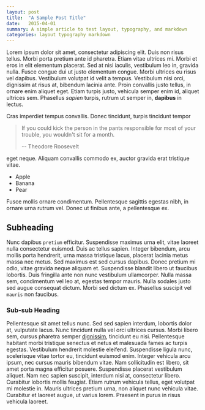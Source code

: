 ```yaml
---
layout: post
title:  "A Sample Post Title"
date:   2015-04-01
summary: A simple article to test layout, typography, and markdown
categories: layout typography markdown
---
```


Lorem ipsum dolor sit amet, consectetur adipiscing elit. Duis non risus tellus.
Morbi porta pretium ante id pharetra. Etiam vitae ultrices mi. Morbi et eros in
elit elementum placerat. Sed at nisi iaculis, vestibulum leo in, gravida nulla.
Fusce congue dui ut justo elementum congue. Morbi ultrices eu risus vel dapibus.
Vestibulum volutpat id velit a tempus. Vestibulum nisi orci, dignissim at risus
at, bibendum lacinia ante. Proin convallis justo tellus, in ornare enim aliquet
eget. Etiam turpis justo, vehicula semper enim id, aliquet ultrices sem.
Phasellus *sapien* turpis, rutrum ut semper in, **dapibus** in lectus.

Cras imperdiet tempus convallis. Donec tincidunt, turpis tincidunt tempor

> If you could kick the person in the pants responsible for most of your trouble, you wouldn't sit for a month.
>
> -- Theodore Roosevelt

eget neque. Aliquam convallis commodo ex, auctor gravida erat tristique vitae.

  * Apple
  * Banana
  * Pear

Fusce mollis ornare condimentum. Pellentesque sagittis egestas nibh, in ornare
urna rutrum vel. Donec ut finibus ante, a pellentesque ex.

## Subheading
Nunc dapibus `pretium` efficitur. Suspendisse maximus urna elit, vitae laoreet
nulla consectetur euismod. Duis ac tellus sapien. Integer bibendum, arcu mollis
porta hendrerit, urna massa tristique lacus, placerat lacinia metus massa nec
metus. Sed maximus est sed cursus dapibus. Donec pretium mi odio, vitae gravida
neque aliquam et. Suspendisse blandit libero ut faucibus lobortis. Duis
fringilla ante non nunc vestibulum ullamcorper. Nulla massa sem, condimentum
vel leo at, egestas tempor mauris. Nulla sodales justo sed augue consequat
dictum. Morbi sed dictum ex. Phasellus suscipit vel `mauris` non faucibus.

### Sub-sub Heading
Pellentesque sit amet tellus nunc. Sed sed sapien interdum, lobortis dolor at, vulputate lacus. Nunc tincidunt nulla vel orci ultrices cursus. Morbi libero sem, cursus pharetra semper [dignissim](http://example.com), tincidunt eu nisi. Pellentesque habitant morbi tristique senectus et netus et malesuada fames ac turpis egestas. Vestibulum hendrerit molestie eleifend. Suspendisse ligula nunc, scelerisque vitae tortor eu, tincidunt euismod enim. Integer vehicula arcu ipsum, nec cursus mauris bibendum vitae. Nam sollicitudin est libero, sit amet porta magna efficitur posuere. Suspendisse placerat vestibulum aliquet. Nam nec sapien suscipit, interdum nisi at, consectetur libero. Curabitur lobortis mollis feugiat. Etiam rutrum vehicula tellus, eget volutpat mi molestie in. Mauris ultrices pretium urna, non aliquet nunc vehicula vitae. Curabitur et laoreet augue, ut varius lorem. Praesent in purus in risus vehicula laoreet.
